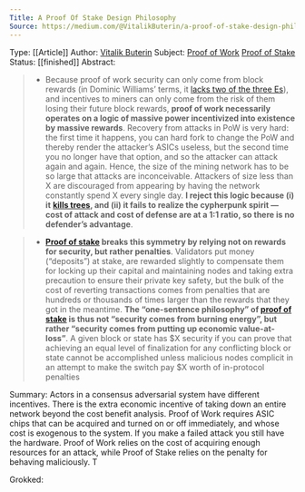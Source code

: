 ```yaml
---
Title: A Proof Of Stake Design Philosophy
Source: https://medium.com/@VitalikButerin/a-proof-of-stake-design-philosophy-506585978d51
---
```

Type: [[Article]]
Author: [Vitalik Buterin](Vitalik%20Buterin.md)
Subject: [Proof of Work](Proof%20of%20Work) [Proof of Stake](Proof%20of%20Stake.md)
Status: [[finished]] 
Abstract:
> -   Because proof of work security can only come from block rewards (in Dominic Williams’ terms, it [lacks two of the three Es](https://twitter.com/dominic_w/status/648330685963370496)), and incentives to miners can only come from the risk of them losing their future block rewards, **proof of work necessarily operates on a logic of massive power incentivized into existence by massive rewards**. Recovery from attacks in PoW is very hard: the first time it happens, you can hard fork to change the PoW and thereby render the attacker’s ASICs useless, but the second time you no longer have that option, and so the attacker can attack again and again. Hence, the size of the mining network has to be so large that attacks are inconceivable. Attackers of size less than X are discouraged from appearing by having the network constantly spend X every single day. **I reject this logic because (i) it** [**kills trees**](http://digiconomist.net/beci)**, and (ii) it fails to realize the cypherpunk spirit — cost of attack and cost of defense are at a 1:1 ratio, so there is no defender’s advantage**.

> -   **[Proof of stake](Proof%20of%20Stake.md) breaks this symmetry by relying not on rewards for security, but rather penalties**. Validators put money (“deposits”) at stake, are rewarded slightly to compensate them for locking up their capital and maintaining nodes and taking extra precaution to ensure their private key safety, but the bulk of the cost of reverting transactions comes from penalties that are hundreds or thousands of times larger than the rewards that they got in the meantime. **The “one-sentence philosophy” of [proof of stake](Proof%20of%20Stake.md) is thus not “security comes from burning energy”, but rather “security comes from putting up economic value-at-loss”**. A given block or state has $X security if you can prove that achieving an equal level of finalization for any conflicting block or state cannot be accomplished unless malicious nodes complicit in an attempt to make the switch pay $X worth of in-protocol penalties

Summary:
	Actors in a consensus adversarial system have different incentives. There is the extra economic incentive of taking down an entire network beyond the cost benefit analysis. Proof of Work requires ASIC chips that can be acquired and turned on or off immediately, and whose cost is exogenous to the system. If you make a failed attack you still have the hardware. Proof of Work relies on the cost of acquiring enough resources for an attack, while Proof of Stake relies on the penalty for behaving maliciously.
	T

Grokked: